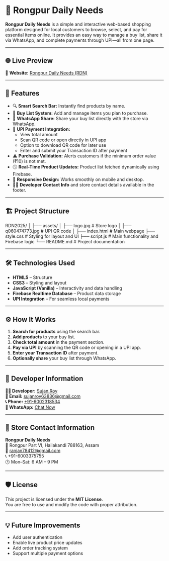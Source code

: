 # 🛒 Rongpur Daily Needs

**Rongpur Daily Needs** is a simple and interactive web-based shopping platform designed for local customers to browse, select, and pay for essential items online. It provides an easy way to manage a buy list, share it via WhatsApp, and complete payments through UPI—all from one page.

---

## 🌐 Live Preview

🔗 **Website:** [Rongpur Daily Needs (RDN)](https://rdn2025.netlify.app/)

---

## 🧩 Features

- 🔍 **Smart Search Bar:** Instantly find products by name.  
- 🧾 **Buy List System:** Add and manage items you plan to purchase.  
- 💬 **WhatsApp Share:** Share your buy list directly with the store via WhatsApp.  
- 💸 **UPI Payment Integration:**  
  - View total amount  
  - Scan QR code or open directly in UPI app  
  - Option to download QR code for later use  
  - Enter and submit your Transaction ID after payment  
- ⚠️ **Purchase Validation:** Alerts customers if the minimum order value (₹10) is not met.  
- 🕓 **Real-Time Product Updates:** Product list fetched dynamically using Firebase.  
- 📱 **Responsive Design:** Works smoothly on mobile and desktop.  
- 👨‍💻 **Developer Contact Info** and store contact details available in the footer.  

---

## 🏗️ Project Structure

RDN2025/
  │
  ├── assets/ 
  │   ├── logo.jpg                # Store logo 
  │   ├── q060474773.jpg          # UPI QR code 
  │ 
  ├── index.html                  # Main webpage 
  ├── style.css                   # Styling for layout and UI
  ├── script.js                   # Main functionality and Firebase logic
  └── README.md                   # Project documentation

---

## 🛠️ Technologies Used

- **HTML5** – Structure  
- **CSS3** – Styling and layout  
- **JavaScript (Vanilla)** – Interactivity and data handling  
- **Firebase Realtime Database** – Product data storage  
- **UPI Integration** – For seamless local payments  

---

## ⚙️ How It Works

1. **Search for products** using the search bar.  
2. **Add products** to your buy list.  
3. **Check total amount** in the payment section.  
4. **Pay via UPI** by scanning the QR code or opening in a UPI app.  
5. **Enter your Transaction ID** after payment.  
6. **Optionally share** your buy list through WhatsApp.  

---

## 📩 Developer Information

**👨‍💻 Developer:** [Sujan Roy](https://www.facebook.com/sujanroy0411)  
**📧 Email:** [sujanroy63836@gmail.com](mailto:sujanroy63836@gmail.com)  
**📞 Phone:** [+91-6002318534](tel:+916002318534)  
**💬 WhatsApp:** [Chat Now](https://wa.me/916002318534)

---

## 📍 Store Contact Information

**Rongpur Daily Needs**  
📍 Rongpur Part VI, Hailakandi 788163, Assam  
📧 [ranjan78412@gmail.com](mailto:ranjan78412@gmail.com)  
📞 +91-6003375755  
🕒 Mon–Sat: 6 AM – 9 PM  

---

## 🛡️ License

This project is licensed under the **MIT License**.  
You are free to use and modify the code with proper attribution.

---

## 💡 Future Improvements

- Add user authentication  
- Enable live product price updates  
- Add order tracking system  
- Support multiple payment options
